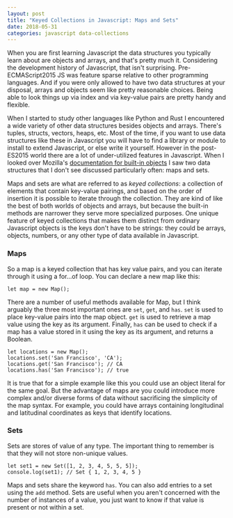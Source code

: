 ```yaml
---
layout: post
title: "Keyed Collections in Javascript: Maps and Sets"
date: 2018-05-31
categories: javascript data-collections
---
```


When you are first learning Javascript the data structures you typically learn about are objects and arrays, and that's pretty much it. Considering the development history of Javascript, that isn't surprising. Pre-ECMAScript2015 JS was feature sparse relative to other programming languages. And if you were only allowed to have two data structures at your disposal, arrays and objects seem like pretty reasonable choices. Being able to look things up via index and via key-value pairs are pretty handy and flexible.

When I started to study other languages like Python and Rust I encountered a wide variety of other data structures besides objects and arrays. There's tuples, structs, vectors, heaps, etc. Most of the time, if you want to use data structures like these in Javascript you will have to find a library or module to install to extend Javascript, or else write it yourself. However in the post-ES2015 world there are a lot of under-utilized features in Javascript. When I looked over Mozilla's <a href="https://developer.mozilla.org/en-US/docs/Web/JavaScript/Reference/Global_Objects">documentation for built-in objects</a> I saw two data structures that I don't see discussed particularly often: maps and sets.

Maps and sets are what are referred to as *keyed collections*: a collection of elements that contain key-value pairings, and based on the order of insertion it is possible to iterate through the collection. They are kind of like the best of both worlds of objects and arrays, but because the built-in methods are narrower they serve more specialized purposes. One unique feature of keyed collections that makes them distinct from ordinary Javascript objects is the keys don't have to be strings: they could be arrays, objects, numbers, or any other type of data available in Javascript.

<h3>Maps</h3>

So a map is a keyed collection that has key value pairs, and you can iterate through it using a for...of loop. You can declare a new map like this:

```
let map = new Map();
```

There are a number of useful methods available for Map, but I think arguably the three most important ones are `set`, `get`, and `has`. `set` is used to place key-value pairs into the map object. `get` is used to retrieve a map value using the key as its argument. Finally, `has` can be used to check if a map has a value stored in it using the key as its argument, and returns a Boolean.

```
let locations = new Map();
locations.set('San Francisco', 'CA');
locations.get('San Francisco'); // CA
locations.has('San Francisco'); // true
```

It is true that for a simple example like this you could use an object literal for the same goal. But the advantage of maps are you could introduce more complex and/or diverse forms of data without sacrificing the simplicity of the map syntax. For example, you could have arrays containing longitudinal and latitudinal coordinates as keys that identify locations.

<h3>Sets</h3>

Sets are stores of value of any type. The important thing to remember is that they will not store non-unique values.

```
let set1 = new Set([1, 2, 3, 4, 5, 5, 5]);
console.log(set1); // Set { 1, 2, 3, 4, 5 }
```

Maps and sets share the keyword `has`. You can also add entries to a set using the `add` method. Sets are useful when you aren't concerned with the number of instances of a value, you just want to know if that value is present or not within a set.
